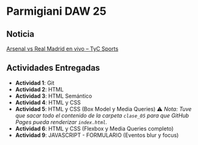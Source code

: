 # Parmigiani DAW 25

## Noticia
[Arsenal vs Real Madrid en vivo – TyC Sports](https://www.tycsports.com/champions-league/arsenal-vs-real-madrid-en-vivo-hora-donde-ver-y-formaciones-id647213.html)

## Actividades Entregadas

- **Actividad 1**: Git  
- **Actividad 2**: HTML  
- **Actividad 3**: HTML Semántico  
- **Actividad 4**: HTML y CSS  
- **Actividad 5**: HTML y CSS (Box Model y Media Queries)  ⚠️ _Nota: Tuve que sacar todo el contenido de la carpeta `clase_05` para que GitHub Pages pueda renderizar `index.html`._
- **Actividad 6**: HTML y CSS (Flexbox y Media Queries completo)
- **Actividad 9**: JAVASCRIPT - FORMULARIO (Eventos blur y focus)